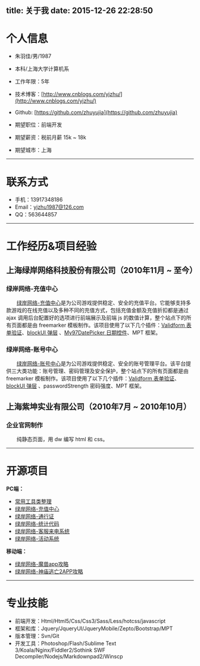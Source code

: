 title: 关于我
date: 2015-12-26 22:28:50
---

# 个人信息

 - 朱羽佳/男/1987 
 - 本科/上海大学计算机系 
 - 工作年限：5年


-  技术博客：[http://www.cnblogs.com/yjzhu/](http://www.cnblogs.com/yjzhu/)
-  Github: [https://github.com/zhuyujia](https://github.com/zhuyujia)


 - 期望职位：前端开发
 - 期望薪资：税前月薪 15k ~ 18k
 - 期望城市：上海

---

# 联系方式

- 手机：13917348186
- Email：yjzhu1987@126.com
- QQ：563644857

---

# 工作经历&项目经验

## 上海绿岸网络科技股份有限公司（2010年11月 ~ 至今）

### 绿岸网络-充值中心

　　[绿岸网络-充值中心](http://pay.iwgame.com/)是为公司游戏提供稳定、安全的充值平台。它能够支持多款游戏的在线充值以及多种不同的充值方式，包括充值金额及充值折扣都是通过 ajax 调用后台配置好的选项进行前端展示及前端 js 的数值计算，整个站点下的所有页面都是由 freemarker 模板制作。该项目使用了以下几个插件：[Validform 表单验证](http://validform.rjboy.cn/)、[blockUI 弹层](http://malsup.com/jquery/block/) 、[My97DatePicker 日期控件](http://www.my97.net/)、MPT 框架。

### 绿岸网络-账号中心

　　[绿岸网络-账号中心](http://passport.iwgame.com/sso/loginpage.do)是为公司游戏提供稳定、安全的账号管理平台。该平台提供三大类功能：账号管理、密码管理及安全保护，整个站点下的所有页面都是由 freemarker 模板制作。该项目使用了以下几个插件：[Validform 表单验证](http://validform.rjboy.cn/)、[blockUI 弹层](http://malsup.com/jquery/block/) 、passwordStrength 密码强度、MPT 框架。
 
## 上海紫坤实业有限公司（2010年7月 ~ 2010年10月）

### 企业官网制作

　　纯静态页面，用 dw 编写 html 和 css。

---

# 开源项目

**PC端：**

 - [常用工具类整理](https://github.com/zhuyujia/utils)
 - [绿岸网络-充值中心](https://github.com/zhuyujia/iwgame-pay)
 - [绿岸网络-通行证](https://github.com/zhuyujia/iwgame-passport)
 - [绿岸网络-统计代码](https://github.com/zhuyujia/iwgame-hm)
 - [绿岸网络-客服来电系统](https://github.com/zhuyujia/iwgame-call-center)
 - [绿岸网络-活动系统](https://github.com/zhuyujia/iwgame-act)

**移动端：**

 - [绿岸网络-魔兽app攻略](https://github.com/zhuyujia/iwgame-wow)
 - [绿岸网络-神庙逃亡2APP攻略](https://github.com/zhuyujia/iwgame-temple-run2)

---

# 专业技能

- 前端开发：Html/Html5/Css/Css3/Sass/Less/hotcss/javascript
- 框架和库：Jquery/JqueryUI/JqueryMobile/Zepto/Bootstrap/MPT
- 版本管理：Svn/Git
- 开发工具：Photoshop/Flash/Sublime Text 3/Koala/Nginx/Fiddler2/Sothink SWF Decompiler/Nodejs/Markdownpad2/Winscp